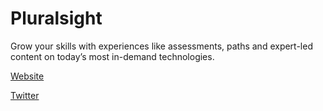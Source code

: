 # Pluralsight

Grow your skills with experiences like assessments, paths and expert-led content on today’s most in-demand technologies.

[Website](https://www.pluralsight.com/?developerstash)

[Twitter](https://twitter.com/pluralsight)
